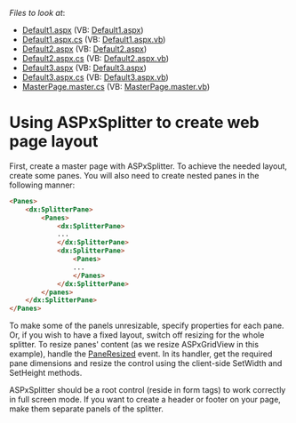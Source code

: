 <!-- default file list -->
*Files to look at*:

* [Default1.aspx](./CS/Default1.aspx) (VB: [Default1.aspx](./VB/Default1.aspx))
* [Default1.aspx.cs](./CS/Default1.aspx.cs) (VB: [Default1.aspx.vb](./VB/Default1.aspx.vb))
* [Default2.aspx](./CS/Default2.aspx) (VB: [Default2.aspx](./VB/Default2.aspx))
* [Default2.aspx.cs](./CS/Default2.aspx.cs) (VB: [Default2.aspx.vb](./VB/Default2.aspx.vb))
* [Default3.aspx](./CS/Default3.aspx) (VB: [Default3.aspx](./VB/Default3.aspx))
* [Default3.aspx.cs](./CS/Default3.aspx.cs) (VB: [Default3.aspx.vb](./VB/Default3.aspx.vb))
* [MasterPage.master.cs](./CS/MasterPage.master.cs) (VB: [MasterPage.master.vb](./VB/MasterPage.master.vb))
<!-- default file list end -->
# Using ASPxSplitter to create web page layout


<p>First, create a master page with ASPxSplitter. To achieve the needed layout, create some panes. You will also need to create nested panes in the following manner:</p>

```aspx
<Panes>
	<dx:SplitterPane>
		<Panes>
			<dx:SplitterPane>
			...
			</dx:SplitterPane>
			<dx:SplitterPane>
				<Panes>
				...
				</Panes>
			</dx:SplitterPane>
		</panes>
	</dx:SplitterPane>
</Panes>
```

<p> </p><p>To make some of the panels unresizable, specify properties for each pane. Or, if you wish to have a fixed layout, switch off resizing for the whole splitter. To resize panes' content (as we resize ASPxGridView in this example), handle the <a href="http://documentation.devexpress.com/#AspNet/DevExpressWebASPxSplitterScriptsASPxClientSplitter_PaneResizedtopic"><u>PaneResized</u></a> event. In its handler, get the required pane dimensions and resize the control using the client-side SetWidth and SetHeight methods.</p><p>ASPxSplitter should be a root control (reside in form tags) to work correctly in full screen mode. If you want to create a header or footer on your page, make them separate panels of the splitter.</p>

<br/>


